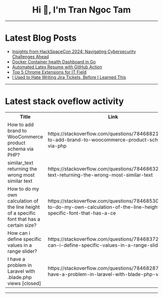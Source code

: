<h1 align="center">Hi 👋, I'm Tran Ngoc Tam</h1>

---

# Latest Blog Posts 
<!-- BLOG-POST-LIST:START -->
- [Insights from HackSpaceCon 2024: Navigating Cybersecurity Challenges Ahead](https://dev.to/gitguardian/insights-from-hackspacecon-2024-navigating-cybersecurity-challenges-ahead-li3)
- [Docker Container health Dashboard in Go](https://dev.to/surajupadhaya/docker-container-health-dashboard-in-go-4ehe)
- [Automated Latex Resume with GitHub Action](https://dev.to/sahrohit/automated-latex-resume-with-github-action-e0p)
- [Top 5 Chrome Extensions for IT Field](https://dev.to/marudhu99/top-5-chrome-extensions-for-it-field-44jd)
- [I Used to Hate Writing Jira Tickets, Before I Learned This](https://dev.to/ex7r3me/i-used-to-hate-writing-jira-tickets-before-i-learned-this-3jj7)
<!-- BLOG-POST-LIST:END -->

---

# Latest stack oveflow activity
<table>
  <tr><th>Title</th><th>Link</th></tr>
  <!-- STACKOVERFLOW:START --><tr><td>How to add brand to WooCommerce product schema via PHP?</td><td>https://stackoverflow.com/questions/78468821/how-to-add-brand-to-woocommerce-product-schema-via-php</td></tr><tr><td>similar_text returning the wrong most similar text</td><td>https://stackoverflow.com/questions/78468632/similar-text-returning-the-wrong-most-similar-text</td></tr><tr><td>How to do my own calculation of the line height of a specific font that has a certain size?</td><td>https://stackoverflow.com/questions/78468530/how-to-do-my-own-calculation-of-the-line-height-of-a-specific-font-that-has-a-ce</td></tr><tr><td>How can i define specific values in a range slider?</td><td>https://stackoverflow.com/questions/78468372/how-can-i-define-specific-values-in-a-range-slider</td></tr><tr><td>I have a problem in Laravel with .blade.php views [closed]</td><td>https://stackoverflow.com/questions/78468287/i-have-a-problem-in-laravel-with-blade-php-views</td></tr><!-- STACKOVERFLOW:END -->
</table>

---


